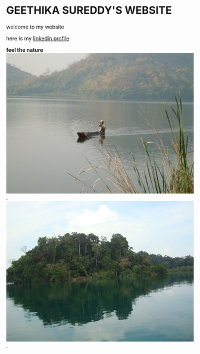 # GEETHIKA SUREDDY'S WEBSITE

welcome to my website

here is my [linkedin profile](https://www.linkedin.com/in/geethika-sureddy-0500a8202/)

**feel the nature**
![my photo](nature.JPG).
![my photo](BLOG.JPG).